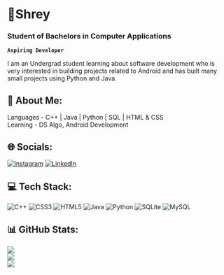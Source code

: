 # 🚀Shrey
### Student of Bachelors in Computer Applications
**`Aspiring Developer`**

I am an Undergrad student learning about software development who is very interested in building projects related to Android and has built many small projects using Python and Java.

## 👨 About Me:
Languages - C++ | Java | Python | SQL | HTML & CSS<br>Learning - DS Algo, Android Development


## 🌐 Socials:
[![Instagram](https://img.shields.io/badge/Instagram-%23E4405F.svg?logo=Instagram&logoColor=white)](https://instagram.com/shrey_mis) [![LinkedIn](https://img.shields.io/badge/LinkedIn-%230077B5.svg?logo=linkedin&logoColor=white)](https://www.linkedin.com/in/shreymis77/) 

## 💻 Tech Stack:
![C++](https://img.shields.io/badge/c++-%2300599C.svg?style=for-the-badge&logo=c%2B%2B&logoColor=white) ![CSS3](https://img.shields.io/badge/css3-%231572B6.svg?style=for-the-badge&logo=css3&logoColor=white) ![HTML5](https://img.shields.io/badge/html5-%23E34F26.svg?style=for-the-badge&logo=html5&logoColor=white) ![Java](https://img.shields.io/badge/java-%23ED8B00.svg?style=for-the-badge&logo=java&logoColor=white) ![Python](https://img.shields.io/badge/python-3670A0?style=for-the-badge&logo=python&logoColor=ffdd54) ![SQLite](https://img.shields.io/badge/sqlite-%2307405e.svg?style=for-the-badge&logo=sqlite&logoColor=white) ![MySQL](https://img.shields.io/badge/mysql-%2300f.svg?style=for-the-badge&logo=mysql&logoColor=white)
## 📊 GitHub Stats:
![](https://github-readme-stats.vercel.app/api?username=Shreyanshum&theme=dark&hide_border=true&include_all_commits=true&count_private=true)<br/>
![](https://github-readme-streak-stats.herokuapp.com/?user=Shreyanshum&theme=dark&hide_border=true)<br/>
![](https://github-readme-stats.vercel.app/api/top-langs/?username=Shreyanshum&theme=dark&hide_border=true&include_all_commits=true&count_private=true&layout=compact)

